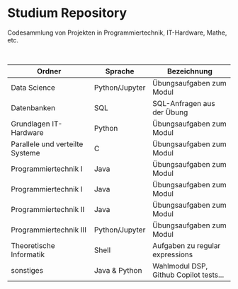 # Studium Repository

Codesammlung von Projekten in Programmiertechnik, IT-Hardware, Mathe, etc.

<br>

| Ordner                          | Sprache        | Bezeichnung                            |
| ------------------------------- | -------------- | -------------------------------------- |
| Data Science                    | Python/Jupyter | Übungsaufgaben zum Modul               |
| Datenbanken                     | SQL            | SQL-Anfragen aus der Übung             |
| Grundlagen IT-Hardware          | Python         | Übungsaufgaben zum Modul               |
| Parallele und verteilte Systeme | C              | Übungsaufgaben zum Modul               |
| Programmiertechnik I            | Java           | Übungsaufgaben zum Modul               |
| Programmiertechnik I            | Java           | Übungsaufgaben zum Modul               |
| Programmiertechnik II           | Java           | Übungsaufgaben zum Modul               |
| Programmiertechnik III          | Python/Jupyter | Übungsaufgaben zum Modul               |
| Theoretische Informatik         | Shell          | Aufgaben zu regular expressions        |
| sonstiges                       | Java & Python  | Wahlmodul DSP, Github Copilot tests... |

<br>
